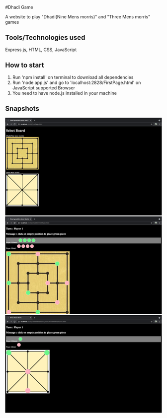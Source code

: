 #Dhadi Game

A website to play "Dhadi(Nine Mens morris)" and "Three Mens morris" games

## Tools/Technologies used
Express.js, HTML, CSS, JavaScript

## How to start
1. Run 'npm install' on terminal to download all dependencies 
2. Run 'node app.js' and go to 'localhost:2828/FirstPage.html' on JavaScript supported Browser
3. You need to have node.js installed in your machine

## Snapshots
![Home Page](https://github.com/Loga19818eeanvesh/Images/blob/main/Screenshot%202021-05-28%20at%203.34.56%20PM.png?raw=true)
![Dhadi Game](https://github.com/Loga19818eeanvesh/Images/blob/main/Screenshot%202021-05-28%20at%203.35.31%20PM.png?raw=true)
![Three Mens Morris Game](https://github.com/Loga19818eeanvesh/Images/blob/main/Screenshot%202021-05-28%20at%203.35.53%20PM.png?raw=true)
